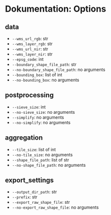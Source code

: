 # Dokumentation: Options

## data

- `--wms_url_rgb`: str
- `--wms_layer_rgb`: str
- `--wms_url_nir`: str
- `--wms_layer_nir`: str
- `--epsg_code`: int
- `--boundary_shape_file_path`: str
- `--no-boundary_shape_file_path`: no arguments
- `--bounding_box`: list of int
- `--no-bounding_box`: no arguments

## postprocessing

- `--sieve_size`: int
- `--no-sieve_size`: no arguments
- `--simplify`: no arguments
- `--no-simplify`: no arguments

## aggregation

- `--tile_size`: list of int
- `--no-tile_size`: no arguments
- `--shape_file_path`: list of str
- `--no-shape_file_path`: no arguments

## export_settings

- `--output_dir_path`: str
- `--prefix`: str
- `--export_raw_shape_file`: str
- `--no-export_raw_shape_file`: no arguments